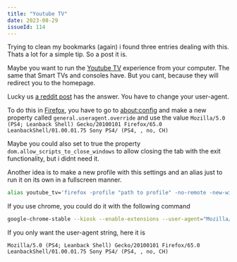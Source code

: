 ```yaml
---
title: "Youtube TV"
date: 2023-08-29
issueId: 114 
---
```


Trying to clean my bookmarks (again) i found three entries dealing with this. Thats a lot for a simple tip. So a post it is.

Maybe you want to run the [Youtube TV](https://youtube.com/tv) experience from your computer. The same that Smart TVs and consoles have. But you cant, because they will redirect you to the homepage.

Lucky us [a reddit post](https://old.reddit.com/r/htpc/comments/y5o7mi/youtube_leanback_tv_useragent_for_4k_60fps/) has the answer. You have to change your user-agent.

To do this in [Firefox](https://www.mozilla.org/es-AR/firefox/new/), you have to go to [about:config](about:config) and make a new property called `general.useragent.override` and use the value `Mozilla/5.0 (PS4; Leanback Shell) Gecko/20100101 Firefox/65.0 LeanbackShell/01.00.01.75 Sony PS4/ (PS4, , no, CH)`

Maybe you could also set to true the property `dom.allow_scripts_to_close_windows` to allow closing the tab with the exit functionality, but i didnt need it.

Another idea is to make a new profile with this settings and an alias just to run it on its own in a fullscreen manner.
```sh
alias youtube_tv='firefox -profile "path to profile" -no-remote -new-window --kiosk "https://youtube.com/tv"'
```

If you use chrome, you could do it with the following command
```sh
google-chrome-stable --kiosk --enable-extensions --user-agent="Mozilla/5.0 (PS4; Leanback Shell) Gecko/20100101 Firefox/65.0 LeanbackShell/01.00.01.75 Sony PS4/ (PS4, , no, CH)" https://www.youtube.com/tv
```

If you only want the user-agent string, here it is
```
Mozilla/5.0 (PS4; Leanback Shell) Gecko/20100101 Firefox/65.0 LeanbackShell/01.00.01.75 Sony PS4/ (PS4, , no, CH)
```
